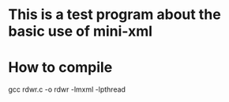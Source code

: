 # This is a test program about the basic use of mini-xml

# How to compile

gcc rdwr.c -o rdwr -lmxml -lpthread
